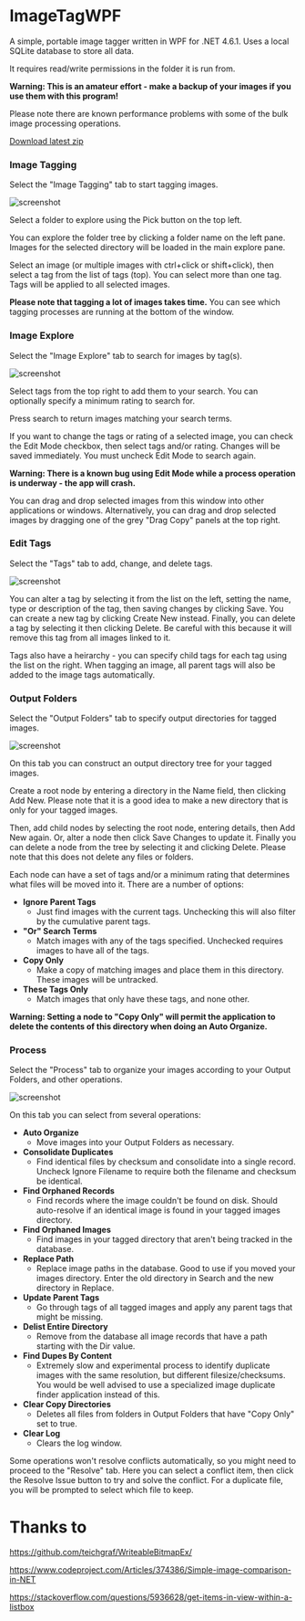 # ImageTagWPF

A simple, portable image tagger written in WPF for .NET 4.6.1. Uses a local SQLite database to store all data.

It requires read/write permissions in the folder it is run from.

**Warning: This is an amateur effort - make a backup of your images if you use them with this program!**

Please note there are known performance problems with some of the bulk image processing operations.

[Download latest zip](../../raw/master/installer/ImageTagWPF.zip)

### Image Tagging

Select the "Image Tagging" tab to start tagging images.

![screenshot](https://raw.githubusercontent.com/drogoganor/ImageTagWPF/master/images/imagetag.jpg)

Select a folder to explore using the Pick button on the top left.

You can explore the folder tree by clicking a folder name on the left pane. Images for the selected directory will be loaded in the main explore pane.

Select an image (or multiple images with ctrl+click or shift+click), then select a tag from the list of tags (top). You can select more than one tag. Tags will be applied to all selected images.

**Please note that tagging a lot of images takes time.** You can see which tagging processes are running at the bottom of the window.

### Image Explore

Select the "Image Explore" tab to search for images by tag(s).

![screenshot](https://raw.githubusercontent.com/drogoganor/ImageTagWPF/master/images/exploreimages.jpg)

Select tags from the top right to add them to your search. You can optionally specify a minimum rating to search for.

Press search to return images matching your search terms.

If you want to change the tags or rating of a selected image, you can check the Edit Mode checkbox, then select tags and/or rating. Changes will be saved immediately. You must uncheck Edit Mode to search again. 

**Warning: There is a known bug using Edit Mode while a process operation is underway - the app will crash.**

You can drag and drop selected images from this window into other applications or windows. Alternatively, you can drag and drop selected images by dragging one of the grey "Drag Copy" panels at the top right.

### Edit Tags

Select the "Tags" tab to add, change, and delete tags.

![screenshot](https://raw.githubusercontent.com/drogoganor/ImageTagWPF/master/images/tagmanage.jpg)

You can alter a tag by selecting it from the list on the left, setting the name, type or description of the tag, then saving changes by clicking Save. You can create a new tag by clicking Create New instead. Finally, you can delete a tag by selecting it then clicking Delete. Be careful with this because it will remove this tag from all images linked to it.

Tags also have a heirarchy - you can specify child tags for each tag using the list on the right. When tagging an image, all parent tags will also be added to the image tags automatically.

### Output Folders

Select the "Output Folders" tab to specify output directories for tagged images.

![screenshot](https://raw.githubusercontent.com/drogoganor/ImageTagWPF/master/images/outputfolders.jpg)

On this tab you can construct an output directory tree for your tagged images. 

Create a root node by entering a directory in the Name field, then clicking Add New. Please note that it is a good idea to make a new directory that is only for your tagged images.

Then, add child nodes by selecting the root node, entering details, then Add New again. Or, alter a node then click Save Changes to update it. Finally you can delete a node from the tree by selecting it and clicking Delete. Please note that this does not delete any files or folders.

Each node can have a set of tags and/or a minimum rating that determines what files will be moved into it. There are a number of options:

* **Ignore Parent Tags**
  * Just find images with the current tags. Unchecking this will also filter by the cumulative parent tags.
* **"Or" Search Terms**
  * Match images with any of the tags specified. Unchecked requires images to have all of the tags.
* **Copy Only**
  * Make a copy of matching images and place them in this directory. These images will be untracked.
* **These Tags Only**
  * Match images that only have these tags, and none other.

**Warning: Setting a node to "Copy Only" will permit the application to delete the contents of this directory when doing an Auto Organize.**

### Process

Select the "Process" tab to organize your images according to your Output Folders, and other operations.

![screenshot](https://raw.githubusercontent.com/drogoganor/ImageTagWPF/master/images/process.jpg)

On this tab you can select from several operations:

* **Auto Organize**
  * Move images into your Output Folders as necessary.
* **Consolidate Duplicates**
  * Find identical files by checksum and consolidate into a single record. Uncheck Ignore Filename to require both the filename and checksum be identical.
* **Find Orphaned Records**
  * Find records where the image couldn't be found on disk. Should auto-resolve if an identical image is found in your tagged images directory.
* **Find Orphaned Images**
  * Find images in your tagged directory that aren't being tracked in the database.
* **Replace Path**
  * Replace image paths in the database. Good to use if you moved your images directory. Enter the old directory in Search and the new directory in Replace.
* **Update Parent Tags**
  * Go through tags of all tagged images and apply any parent tags that might be missing.
* **Delist Entire Directory**
  * Remove from the database all image records that have a path starting with the Dir value.
* **Find Dupes By Content**
  * Extremely slow and experimental process to identify duplicate images with the same resolution, but different filesize/checksums. You would be well advised to use a specialized image duplicate finder application instead of this.
* **Clear Copy Directories**
  * Deletes all files from folders in Output Folders that have "Copy Only" set to true.
* **Clear Log**
  * Clears the log window.

Some operations won't resolve conflicts automatically, so you might need to proceed to the "Resolve" tab. Here you can select a conflict item, then click the Resolve Issue button to try and solve the conflict. For a duplicate file, you will be prompted to select which file to keep.

# Thanks to

https://github.com/teichgraf/WriteableBitmapEx/

https://www.codeproject.com/Articles/374386/Simple-image-comparison-in-NET

https://stackoverflow.com/questions/5936628/get-items-in-view-within-a-listbox

